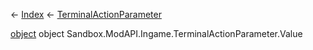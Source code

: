 ← [Index](Api-Index) ← [TerminalActionParameter](Sandbox.ModAPI.Ingame.TerminalActionParameter)

[object](System.Object) object Sandbox.ModAPI.Ingame.TerminalActionParameter.Value